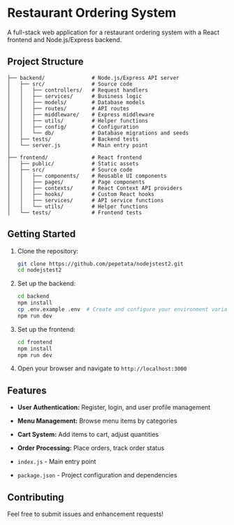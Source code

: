 # Restaurant Ordering System

A full-stack web application for a restaurant ordering system with a React frontend and Node.js/Express backend.

## Project Structure

```
├── backend/               # Node.js/Express API server
│   ├── src/               # Source code
│   │   ├── controllers/   # Request handlers
│   │   ├── services/      # Business logic
│   │   ├── models/        # Database models
│   │   ├── routes/        # API routes
│   │   ├── middleware/    # Express middleware
│   │   ├── utils/         # Helper functions
│   │   ├── config/        # Configuration
│   │   └── db/            # Database migrations and seeds
│   ├── tests/             # Backend tests
│   └── server.js          # Main entry point
│
├── frontend/              # React frontend
│   ├── public/            # Static assets
│   ├── src/               # Source code
│   │   ├── components/    # Reusable UI components
│   │   ├── pages/         # Page components
│   │   ├── contexts/      # React Context API providers
│   │   ├── hooks/         # Custom React hooks
│   │   ├── services/      # API service functions
│   │   └── utils/         # Helper functions
│   └── tests/             # Frontend tests
```

## Getting Started

1. Clone the repository:
   ```bash
   git clone https://github.com/pepetata/nodejstest2.git
   cd nodejstest2
   ```

2. Set up the backend:
   ```bash
   cd backend
   npm install
   cp .env.example .env  # Create and configure your environment variables
   npm run dev
   ```

3. Set up the frontend:
   ```bash
   cd frontend
   npm install
   npm run dev
   ```

4. Open your browser and navigate to `http://localhost:3000`

## Features

- **User Authentication:** Register, login, and user profile management
- **Menu Management:** Browse menu items by categories
- **Cart System:** Add items to cart, adjust quantities
- **Order Processing:** Place orders, track order status

- `index.js` - Main entry point
- `package.json` - Project configuration and dependencies

## Contributing

Feel free to submit issues and enhancement requests!
